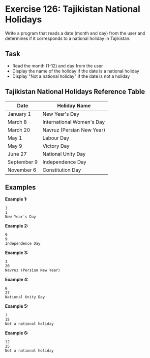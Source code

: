 # Exercise 126: Tajikistan National Holidays

Write a program that reads a date (month and day) from the user and determines if it corresponds to a national holiday in Tajikistan.

## Task
- Read the month (1-12) and day from the user
- Display the name of the holiday if the date is a national holiday
- Display "Not a national holiday" if the date is not a holiday

## Tajikistan National Holidays Reference Table
| Date       | Holiday Name                    |
|------------|--------------------------------|
| January 1  | New Year's Day                 |
| March 8    | International Women's Day      |
| March 20   | Navruz (Persian New Year)      |
| May 1      | Labour Day                     |
| May 9      | Victory Day                    |
| June 27    | National Unity Day             |
| September 9| Independence Day               |
| November 6 | Constitution Day               |

## Examples
**Example 1:**
```
1
1
New Year's Day
```

**Example 2:**
```
9
9
Independence Day
```

**Example 3:**
```
3
20
Navruz (Persian New Year)
```

**Example 4:**
```
6
27
National Unity Day
```

**Example 5:**
```
7
15
Not a national holiday
```

**Example 6:**
```
12
25
Not a national holiday
```